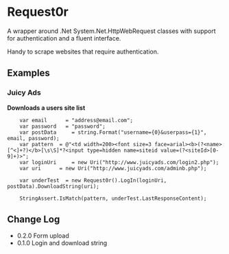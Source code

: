 Request0r
=========
A wrapper around .Net System.Net.HttpWebRequest classes with support for authentication and a fluent interface.

Handy to scrape websites that require authentication.

Examples
--------

### Juicy Ads

**Downloads a users site list**

```
	var email      = "address@email.com";
	var password   = "password";
	var postData	 = string.Format("username={0}&userpass={1}", email, password);
	var pattern	 = @"<td width=200><font size=3 face=arial><b>(?<name>[^<]+?)</b>[\s\S]*?<input type=hidden name=siteid value=(?<siteId>[0-9]+)>";
	var loginUri	 = new Uri("http://www.juicyads.com/login2.php");
	var uri		 = new Uri("http://www.juicyads.com/adminb.php");

	var underTest  = new Request0r().LogIn(loginUri, postData).DownloadString(uri);

	StringAssert.IsMatch(pattern, underTest.LastResponseContent);
```

Change Log
----------
* 0.2.0 Form upload
* 0.1.0 Login and download string